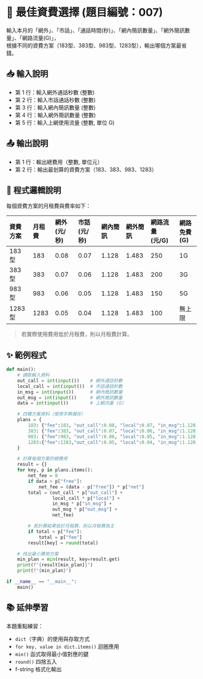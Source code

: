 # 📱 最佳資費選擇 (題目編號：007)

輸入本月的「網外」、「市話」、「通話時間(秒)」、「網內簡訊數量」、「網外簡訊數量」、「網路流量(G)」，  
根據不同的資費方案（183型、383型、983型、1283型），輸出哪個方案最省錢。  

## 📥 輸入說明  
- 第 1 行：輸入網外通話秒數 (整數)  
- 第 2 行：輸入市話通話秒數 (整數)  
- 第 3 行：輸入網內簡訊數量 (整數)  
- 第 4 行：輸入網外簡訊數量 (整數)  
- 第 5 行：輸入上網使用流量 (整數, 單位 G)

## 📤 輸出說明  
- 第 1 行：輸出總費用（整數, 單位元）  
- 第 2 行：輸出最划算的資費方案（183、383、983、1283）

## 📘 程式邏輯說明  

每個資費方案的月租費與費率如下：

| 資費方案 | 月租費 | 網外(元/秒) | 市話(元/秒) | 網內簡訊 | 網外簡訊 | 網路流量(元/G) | 網路免費(G) |
|:----------|:--------|:-------------|:-------------|:-----------|:-----------|:----------------|:--------------|
| 183型 | 183 | 0.08 | 0.07 | 1.128 | 1.483 | 250 | 1G |
| 383型 | 383 | 0.07 | 0.06 | 1.128 | 1.483 | 200 | 3G |
| 983型 | 983 | 0.06 | 0.05 | 1.128 | 1.483 | 150 | 5G |
| 1283型 | 1283 | 0.05 | 0.04 | 1.128 | 1.483 | 100 | 無上限 |

> 若實際使用費用低於月租費，則以月租費計算。


## ✨ 範例程式  

~~~python
def main():
    # 讀取輸入資料
    out_call = int(input())    # 網外通話秒數
    local_call = int(input())  # 市話通話秒數
    in_msg = int(input())      # 網內簡訊數量
    out_msg = int(input())     # 網外簡訊數量
    data = int(input())        # 上網流量 (G)

    # 四種方案資料（使用字典儲存）
    plans = {
        183: {"fee":183, "out_call":0.08, "local":0.07, "in_msg":1.128, "out_msg":1.483, "net":250, "free":1},
        383: {"fee":383, "out_call":0.07, "local":0.06, "in_msg":1.128, "out_msg":1.483, "net":200, "free":3},
        983: {"fee":983, "out_call":0.06, "local":0.05, "in_msg":1.128, "out_msg":1.483, "net":150, "free":5},
        1283:{"fee":1283,"out_call":0.05, "local":0.04, "in_msg":1.128, "out_msg":1.483, "net":100, "free":float("inf")}
    }

    # 計算每個方案的總費用
    result = {}
    for key, p in plans.items():
        net_fee = 0
        if data > p["free"]:
            net_fee = (data - p["free"]) * p["net"]
        total = (out_call * p["out_call"] +
                 local_call * p["local"] +
                 in_msg * p["in_msg"] +
                 out_msg * p["out_msg"] +
                 net_fee)

        # 若計算結果低於月租費，則以月租費為主
        if total < p["fee"]:
            total = p["fee"]
        result[key] = round(total)

    # 找出最小費用方案
    min_plan = min(result, key=result.get)
    print(f"{result[min_plan]}")
    print(f"{min_plan}")

if __name__ == "__main__":
    main()
~~~

## 📚 延伸學習  
本題重點練習：  
- `dict`（字典）的使用與存取方式  
- `for key, value in dict.items()` 迴圈應用  
- `min()` 函式取得最小值對應的鍵  
- `round()` 四捨五入  
- f-string 格式化輸出  

